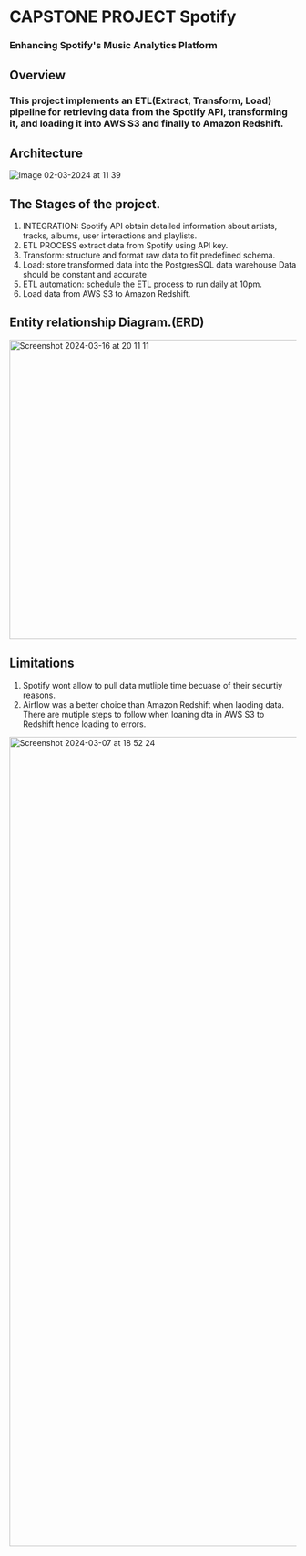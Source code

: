 # CAPSTONE PROJECT Spotify 
### Enhancing Spotify's Music Analytics Platform
## Overview
### This project implements an ETL(Extract, Transform, Load) pipeline for retrieving data from the Spotify API, transforming it, and loading it into AWS S3 and finally to Amazon Redshift.
## Architecture
![Image 02-03-2024 at 11 39](https://github.com/nessymoy/Spotify_capston_project/assets/136928658/b0833c05-f2d8-414b-819b-621e5f495c2d)

## The Stages of the project.
  1. INTEGRATION: Spotify API obtain detailed information about artists, tracks, albums, user interactions and playlists.
  2. ETL PROCESS extract data from Spotify using API key.
  3. Transform: structure and format raw data to fit predefined schema.
  4. Load: store transformed data into the PostgresSQL data warehouse Data should be constant and accurate
5. ETL automation: schedule the ETL process to run daily at 10pm.
6. Load data from AWS S3 to Amazon Redshift.

## Entity relationship Diagram.(ERD)
<img width="525" alt="Screenshot 2024-03-16 at 20 11 11" src="https://github.com/nessymoy/Spotify_capston_project/assets/136928658/8d20344e-7f86-4099-bf82-ba20efe00c6b">

## Limitations
1. Spotify wont allow to pull data mutliple time becuase of their securtiy reasons.
2. Airflow was a better choice than Amazon Redshift when laoding data. There are mutiple steps to follow when loaning dta in AWS S3 to Redshift hence loading to errors.
<img width="1418" alt="Screenshot 2024-03-07 at 18 52 24" src="https://github.com/nessymoy/Spotify_capston_project/assets/136928658/bcb37cd0-8c1f-46bc-b135-78e35d505afc">

